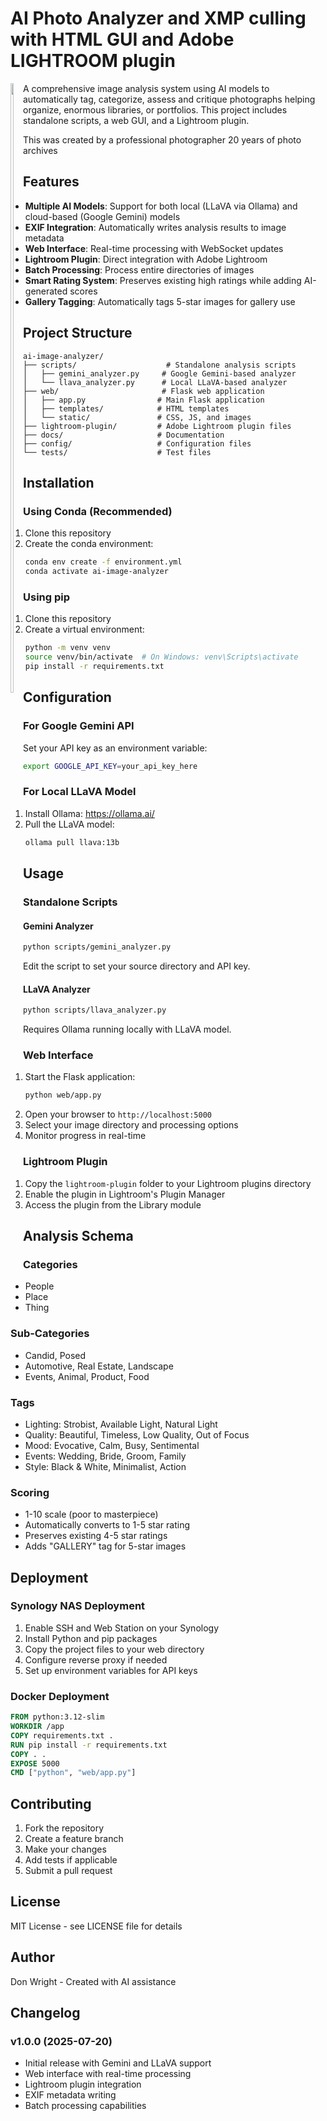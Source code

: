 # AI Photo Analyzer and XMP culling with HTML GUI and Adobe LIGHTROOM plugin 
<div style="width=100%;"><div style="float:left;width=60%;"><img src="http://www.donwrightdesigns.com/wp-content/uploads/2025/06/header-logo.jpg" width="50%">
</div>
A comprehensive image analysis system using AI models to automatically tag, categorize, assess and critique photographs helping organize, enormous libraries, or portfolios. This project includes standalone scripts, a web GUI, and a Lightroom plugin.

This was created by a professional photographer 20 years of photo archives 

## Features

- **Multiple AI Models**: Support for both local (LLaVA via Ollama) and cloud-based (Google Gemini) models
- **EXIF Integration**: Automatically writes analysis results to image metadata
- **Web Interface**: Real-time processing with WebSocket updates
- **Lightroom Plugin**: Direct integration with Adobe Lightroom
- **Batch Processing**: Process entire directories of images
- **Smart Rating System**: Preserves existing high ratings while adding AI-generated scores
- **Gallery Tagging**: Automatically tags 5-star images for gallery use

## Project Structure

```
ai-image-analyzer/
├── scripts/                    # Standalone analysis scripts
│   ├── gemini_analyzer.py     # Google Gemini-based analyzer
│   └── llava_analyzer.py      # Local LLaVA-based analyzer
├── web/                       # Flask web application
│   ├── app.py                # Main Flask application
│   ├── templates/            # HTML templates
│   └── static/               # CSS, JS, and images
├── lightroom-plugin/         # Adobe Lightroom plugin files
├── docs/                     # Documentation
├── config/                   # Configuration files
└── tests/                    # Test files
```

## Installation

### Using Conda (Recommended)

1. Clone this repository
2. Create the conda environment:
   ```bash
   conda env create -f environment.yml
   conda activate ai-image-analyzer
   ```

### Using pip

1. Clone this repository
2. Create a virtual environment:
   ```bash
   python -m venv venv
   source venv/bin/activate  # On Windows: venv\Scripts\activate
   pip install -r requirements.txt
   ```

## Configuration

### For Google Gemini API
Set your API key as an environment variable:
```bash
export GOOGLE_API_KEY=your_api_key_here
```

### For Local LLaVA Model
1. Install Ollama: https://ollama.ai/
2. Pull the LLaVA model:
   ```bash
   ollama pull llava:13b
   ```

## Usage

### Standalone Scripts

#### Gemini Analyzer
```bash
python scripts/gemini_analyzer.py
```
Edit the script to set your source directory and API key.

#### LLaVA Analyzer
```bash
python scripts/llava_analyzer.py
```
Requires Ollama running locally with LLaVA model.

### Web Interface

1. Start the Flask application:
   ```bash
   python web/app.py
   ```
2. Open your browser to `http://localhost:5000`
3. Select your image directory and processing options
4. Monitor progress in real-time

### Lightroom Plugin

1. Copy the `lightroom-plugin` folder to your Lightroom plugins directory
2. Enable the plugin in Lightroom's Plugin Manager
3. Access the plugin from the Library module

## Analysis Schema

### Categories
- People
- Place  
- Thing

### Sub-Categories
- Candid, Posed
- Automotive, Real Estate, Landscape
- Events, Animal, Product, Food

### Tags
- Lighting: Strobist, Available Light, Natural Light
- Quality: Beautiful, Timeless, Low Quality, Out of Focus
- Mood: Evocative, Calm, Busy, Sentimental
- Events: Wedding, Bride, Groom, Family
- Style: Black & White, Minimalist, Action

### Scoring
- 1-10 scale (poor to masterpiece)
- Automatically converts to 1-5 star rating
- Preserves existing 4-5 star ratings
- Adds "GALLERY" tag for 5-star images

## Deployment

### Synology NAS Deployment

1. Enable SSH and Web Station on your Synology
2. Install Python and pip packages
3. Copy the project files to your web directory
4. Configure reverse proxy if needed
5. Set up environment variables for API keys

### Docker Deployment

```dockerfile
FROM python:3.12-slim
WORKDIR /app
COPY requirements.txt .
RUN pip install -r requirements.txt
COPY . .
EXPOSE 5000
CMD ["python", "web/app.py"]
```

## Contributing

1. Fork the repository
2. Create a feature branch
3. Make your changes
4. Add tests if applicable
5. Submit a pull request

## License

MIT License - see LICENSE file for details

## Author

Don Wright - Created with AI assistance

## Changelog

### v1.0.0 (2025-07-20)
- Initial release with Gemini and LLaVA support
- Web interface with real-time processing
- Lightroom plugin integration
- EXIF metadata writing
- Batch processing capabilities





